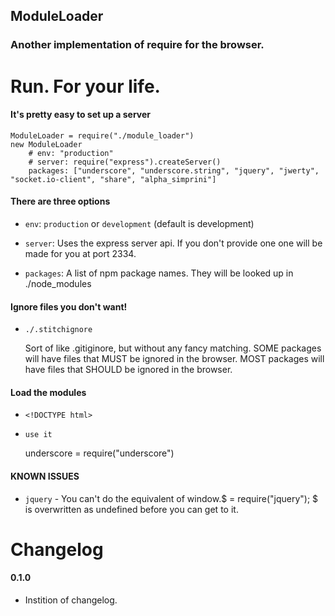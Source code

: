 ## ModuleLoader
### Another implementation of require for the browser.
# Run. For your life.


#### It's pretty easy to set up a server

    ModuleLoader = require("./module_loader")
    new ModuleLoader 
        # env: "production"
        # server: require("express").createServer()
        packages: ["underscore", "underscore.string", "jquery", "jwerty", "socket.io-client", "share", "alpha_simprini"]

#### There are three options

* `env`: `production` or `development` (default is development)

* `server`: Uses the express server api. If you don't provide one one will be made for you at port 2334.
  
* `packages`: A list of npm package names. They will be looked up in ./node_modules

#### Ignore files you don't want!

* `./.stitchignore`

  Sort of like .gitiginore, but without any fancy matching. 
  SOME packages will have files that MUST be ignored in the browser.
  MOST packages will have files that SHOULD be ignored in the browser.
  
#### Load the modules 

* `<!DOCTYPE html>`
    
    <script type="text/javascript" src="//localhost:2334/node_modules.js"></script>

* `use it`

    underscore = require("underscore")


#### KNOWN ISSUES

* `jquery` - You can't do the equivalent of window.$ = require("jquery"); $ is overwritten as undefined before you can get to it.


# Changelog

#### 0.1.0

* Instition of changelog.
